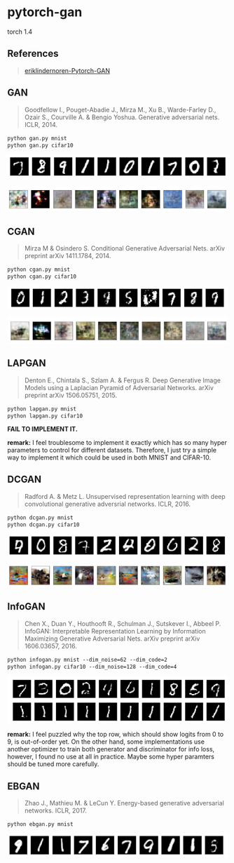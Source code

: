 

# pytorch-gan



torch 1.4



## References





> [eriklindernoren-Pytorch-GAN](https://github.com/eriklindernoren/PyTorch-GAN)





## GAN



> Goodfellow I., Pouget-Abadie J., Mirza M., Xu B., Warde-Farley D., Ozair S., Courville A. & Bengio Yoshua. Generative adversarial nets. ICLR, 2014.



```
python gan.py mnist
python gan.py cifar10
```



![image-20201114152402921](README.assets/image-20201114152402921.png)

![image-20201114152415092](README.assets/image-20201114152415092.png)



## CGAN



> Mirza M & Osindero S. Conditional Generative Adversarial Nets. arXiv preprint arXiv 1411.1784, 2014.



```
python cgan.py mnist
python cgan.py cifar10
```



![image-20201115200615338](README.assets/image-20201115200615338.png)

![image-20201116075437888](README.assets/image-20201116075437888.png)



## LAPGAN



> Denton E., Chintala S., Szlam A. & Fergus R. Deep Generative Image Models using a Laplacian Pyramid of Adversarial Networks. arXiv preprint arXiv 1506.05751, 2015.



```
python lapgan.py mnist
python lapgan.py cifar10
```



**FAIL TO IMPLEMENT IT.**

**remark:** I feel troublesome to implement it exactly which has so many hyper parameters to control for different datasets. Therefore, I just try a simple way to implement it which could be used in both MNIST and CIFAR-10.



## DCGAN



> Radford A. & Metz L. Unsupervised representation learning with deep convolutional generative adversrial networks. ICLR, 2016.



```
python dcgan.py mnist
python dcgan.py cifar10
```



![image-20201116201751371](README.assets/image-20201116201751371.png)

![image-20201117072320162](README.assets/image-20201117072320162.png)





## InfoGAN



> Chen X., Duan Y., Houthooft R., Schulman J., Sutskever I., Abbeel P. InfoGAN: Interpretable Representation Learning by Information Maximizing Generative Adversarial Nets. arXiv preprint arXiv 1606.03657, 2016. 



```
python infogan.py mnist --dim_noise=62 --dim_code=2
python infogan.py cifar10 --dim_noise=128 --dim_code=4
```



![image-20201126111359518](README.assets/image-20201126111359518.png)



**remark:** I feel puzzled why the top row, which should show logits from 0 to 9,  is out-of-order yet. On the other hand, some implementations use another optimizer to train both generator and discriminator for info loss, however, I found no use at all in practice. Maybe some hyper paramters should be tuned more carefully.


## EBGAN

> Zhao J., Mathieu M. & LeCun Y. Energy-based generative adversarial networks. ICLR, 2017.


```
python ebgan.py mnist
```



![image-20210129225752672](README.assets/image-20210129225752672.png)